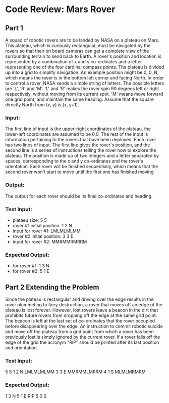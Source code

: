 Code Review: Mars Rover
=======================
Part 1
------
A squad of robotic rovers are to be landed by NASA on a plateau on Mars. This plateau, which is curiously rectangular, must be navigated by the rovers so that their on board cameras can get a complete view of the surrounding terrain to send back to Earth.
A rover's position and location is represented by a combination of x and y co-ordinates and a letter representing one of the four cardinal compass points. The plateau is divided up into a grid to simplify navigation. An example position might be 0, 0, N, which means the rover is in the bottom left corner and facing North.
In order to control a rover, NASA sends a simple string of letters. The possible letters are 'L', 'R' and 'M'. 'L' and 'R' makes the rover spin 90 degrees left or right respectively, without moving from its current spot. 'M' means move forward one grid point, and maintain the same heading.
Assume that the square directly North from (x, y) is (x, y+1).

### Input:
The first line of input is the upper-right coordinates of the plateau, the lower-left coordinates are assumed to be 0,0.
The rest of the input is information pertaining to the rovers that have been deployed. Each rover has two lines of input. The first line gives the rover's position, and the second line is a series of instructions telling the rover how to explore the plateau.
The position is made up of two integers and a letter separated by spaces, corresponding to the x and y co-ordinates and the rover's orientation.
Each rover will be finished sequentially, which means that the second rover won't start to move until the first one has finished moving.

### Output:
The output for each rover should be its final co-ordinates and heading.

### Test Input:
- plataeu size: 5 5
- rover #1 initial position: 1 2 N
- input for rover #1: LMLMLMLMM
- rover #2 initial position: 3 3 E
- input for rover #2: MMRMMRMRRM
### Expected Output:
- for rover #1: 1 3 N
- for rover #2: 5 1 E


Part 2 Extending the Problem
---------------------------------------------------
Since the plateau is rectangular and driving over the edge results in the rover plummeting to fiery destruction, a rover that moves off an edge of the plateau is lost forever. However, lost rovers leave a beacon in the dirt that prohibits future rovers from dropping off the edge at the same grid point.
The beacon is left at the last set of co-ordinates that the rover occupied before disappearing over the edge. An instruction to commit robotic suicide and move off the plateau from a grid point from which a rover has been previously lost is simply ignored by the current rover.
If a rover falls off the edge of the grid the acronym "RIP" should be printed after its last position and orientation.

### Test Input:
5 5
1 2 N
LMLMLMLMM
3 3 E
MMRMMLMRRM
4 1 S
MLMLMRMRM
### Expected Output:
1 3 N
5 1 E RIP
5 0 S
